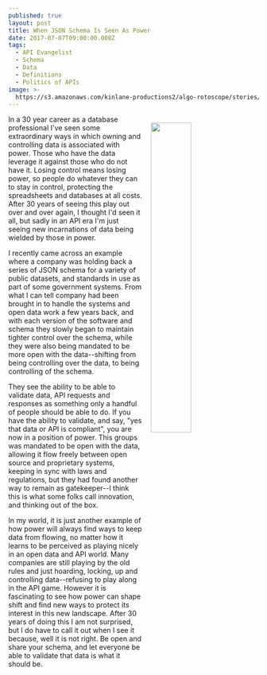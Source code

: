 ```yaml
---
published: true
layout: post
title: When JSON Schema Is Seen As Power
date: 2017-07-07T09:00:00.000Z
tags:
  - API Evangelist
  - Schema
  - Data
  - Definitions
  - Politics of APIs
image: >-
  https://s3.amazonaws.com/kinlane-productions2/algo-rotoscope/stories/power-lines-empty-space_sunday.jpg
---
```

<p><img src="https://s3.amazonaws.com/kinlane-productions2/algo-rotoscope/stories/power-lines-empty-space_sunday.jpg" align="right" width="40%" style="padding: 15px;" /></p>In a 30 year career as a database professional I've seen some extraordinary ways in which owning and controlling data is associated with power. Those who have the data leverage it against those who do not have it. Losing control means losing power, so people do whatever they can to stay in control, protecting the spreadsheets and databases at all costs. After 30 years of seeing this play out over and over again, I thought I'd seen it all, but sadly in an API era I'm just seeing new incarnations of data being wielded by those in power.

I recently came across an example where a company was holding back a series of JSON schema for a variety of public datasets, and standards in use as part of some government systems. From what I can tell company had been brought in to handle the systems and open data work a few years back, and with each version of the software and schema they slowly began to maintain tighter control over the schema, while they were also being mandated to be more open with the data--shifting from being controlling over the data, to being controlling of the schema.

They see the ability to be able to validate data, API requests and responses as something only a handful of people should be able to do. If you have the ability to validate, and say, "yes that data or API is compliant", you are now in a position of power. This groups was mandated to be open with the data, allowing it flow freely between open source and proprietary systems, keeping in sync with laws and regulations, but they had found another way to remain as gatekeeper--I think this is what some folks call innovation, and thinking out of the box.

In my world, it is just another example of how power will always find ways to keep data from flowing, no matter how it learns to be perceived as playing nicely in an open data and API world. Many companies are still playing by the old rules and just hoarding, locking, up and controlling data--refusing to play along in the API game. However it is fascinating to see how power can shape shift and find new ways to protect its interest in this new landscape. After 30 years of doing this I am not surprised, but I do have to call it out when I see it because, well it is not right. Be open and share your schema, and let everyone be able to validate that data is what it should be.
